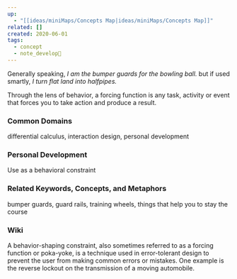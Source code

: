 ```yaml
---
up:
  - "[[ideas/miniMaps/Concepts Map|ideas/miniMaps/Concepts Map]]"
related: []
created: 2020-06-01
tags:
  - concept
  - note_develop🍃
---
```

Generally speaking, 
*I am the bumper guards for the bowling ball.*
but if used smartly,
*I turn flat land into halfpipes.*

Through the lens of behavior, a forcing function is any task, activity or event that forces you to take action and produce a result. 

### Common Domains
differential calculus, interaction design, personal development

### Personal Development
Use as a behavioral constraint

### Related Keywords, Concepts, and Metaphors
bumper guards, guard rails, training wheels, things that help you to stay the course

### Wiki
A behavior-shaping constraint, also sometimes referred to as a forcing function or poka-yoke, is a technique used in error-tolerant design to prevent the user from making common errors or mistakes. One example is the reverse lockout on the transmission of a moving automobile. 

